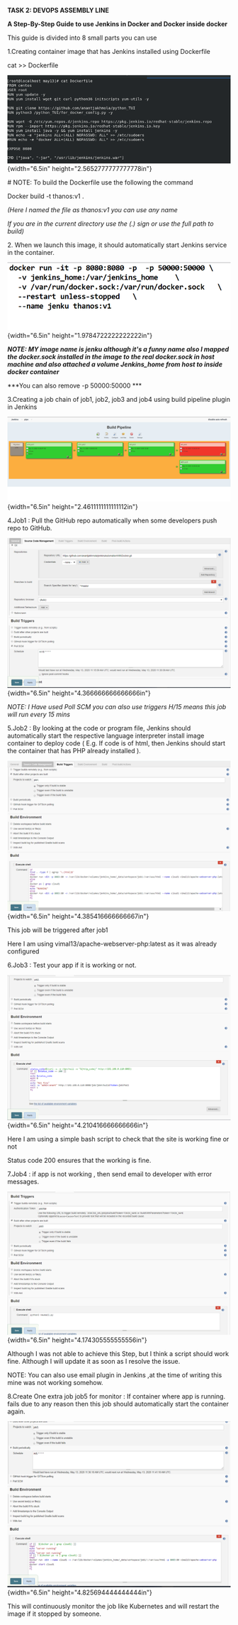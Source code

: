 **TASK 2: DEVOPS ASSEMBLY LINE**

**A Step-By-Step Guide to use Jenkins in Docker and Docker inside
docker**

This guide is divided into 8 small parts you can use

1.Creating container image that has Jenkins installed using Dockerfile

cat \>\> Dockerfile

![](./myMediaFolder/media/image1.png){width="6.5in"
height="2.5652777777777778in"}

\# NOTE: To build the Dockerfile use the following the command

Docker build -t thanos:v1 .

*(Here I named the file as thanos:v1 you can use any name*

*If you are in the current directory use the (.) sign or use the full
path to build)*

2\. When we launch this image, it should automatically start Jenkins
service in the container.

![](./myMediaFolder/media/image2.png){width="6.5in"
height="1.9784722222222222in"}

***NOTE: MY image name is jenku although it's a funny name also I mapped
the docker.sock installed in the image to the real docker.sock in host
machine and also attached a volume Jenkins\_home from host to inside
docker container***

***You can also remove -p 50000:50000 ***

3.Creating a job chain of job1, job2, job3 and job4 using build pipeline
plugin in Jenkins

![](./myMediaFolder/media/image3.png){width="6.5in"
height="2.4611111111111112in"}

4.Job1 : Pull the GitHub repo automatically when some developers push
repo to GitHub.

![](./myMediaFolder/media/image4.png){width="6.5in"
height="4.366666666666666in"}

*NOTE: I Have used Poll SCM you can also use triggers H/15 means this
job will run every 15 mins*

5.Job2 : By looking at the code or program file, Jenkins should
automatically start the respective language interpreter install image
container to deploy code ( E.g. If code is of html, then Jenkins should
start the container that has PHP already installed ).

![](./myMediaFolder/media/image5.png){width="6.5in"
height="4.385416666666667in"}

This job will be triggered after job1

Here I am using vimal13/apache-webserver-php:latest as it was already
configured

6.Job3 : Test your app if it is working or not.

![](./myMediaFolder/media/image6.png){width="6.5in"
height="4.210416666666666in"}

Here I am using a simple bash script to check that the site is working
fine or not

Status code 200 ensures that the working is fine.

7.Job4 : if app is not working , then send email to developer with error
messages.

![](./myMediaFolder/media/image7.png){width="6.5in"
height="4.174305555555556in"}

Although I was not able to achieve this Step, but I think a script
should work fine. Although I will update it as soon as I resolve the
issue.

NOTE: You can also use email plugin in Jenkins ,at the time of writing
this mine was not working somehow.

8.Create One extra job job5 for monitor : If container where app is
running. fails due to any reason then this job should automatically
start the container again.

![](./myMediaFolder/media/image8.png){width="6.5in"
height="4.825694444444444in"}

This will continuously monitor the job like Kubernetes and will restart
the image if it stopped by someone.
